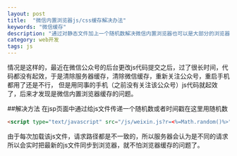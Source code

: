 ```yaml
---
layout: post
title:  "微信内置浏览器js/css缓存解决办法"
keywords: "微信缓存"
description: "通过对静态文件加上一个随机数解决微信内置浏览器也可以是大部分的浏览器的js/css缓存"
category: web开发
tags: js
---
```


情况是这样的，最近在微信公众号的后台更改js代码提交之后，过了很长时间，代码都没有起效，于是清除服务器缓存，清除微信缓存，重新关注公众号，重启手机都用了还是不行，
但是用同事的手机（之前没有关注该公众号）js代码就起效了，后来才发现是微信内置浏览器缓存的问题。

##解决方法
在jsp页面中通过给js文件传递一个随机数或者时间戳在这里用随机数

```html
<script type="text/javascript" src="/js/weixin.js?r=<%=Math.random()%>"></script>
```

由于每次加载该js文件，请求路径都是不一致的，所以服务器会认为是不同的请求所以会实时把最新的js文件同步到浏览器，就不怕浏览器缓存的问题了。
